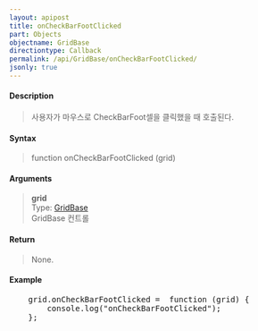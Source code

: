 ```yaml
---
layout: apipost
title: onCheckBarFootClicked
part: Objects
objectname: GridBase
directiontype: Callback
permalink: /api/GridBase/onCheckBarFootClicked/
jsonly: true
---
```



#### Description

> 사용자가 마우스로 CheckBarFoot셀을 클릭했을 때 호출된다.  

#### Syntax

> function onCheckBarFootClicked (grid)  

#### Arguments

> **grid**  
> Type: [GridBase](/api/GridBase/)  
> GridBase 컨트롤  

#### Return

> None.  

#### Example

<pre class="prettyprint">
    grid.onCheckBarFootClicked =  function (grid) {
        console.log("onCheckBarFootClicked");
    };
</pre>

